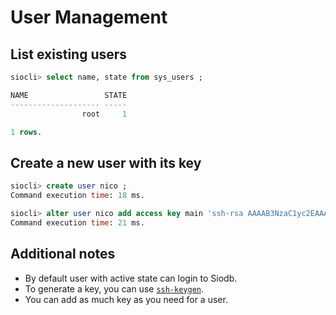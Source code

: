 # User Management

## List existing users

```sql
siocli> select name, state from sys_users ;

NAME                 STATE
-------------------- -----
                root     1

1 rows.
```

## Create a new user with its key

```sql
siocli> create user nico ;
Command execution time: 18 ms.

siocli> alter user nico add access key main 'ssh-rsa AAAAB3NzaC1yc2EAAAADAQABAAABAQDBOzgmO6E8xJAWz0CyzG8/FWJ+0oTTbPqX1c0JEKufxyHdS8VyTl6BuL7aIYt5RiUc+V1bzOKt0guPCu8WKIgeb1nq3qtvWaswJBod6iWs6iN1y+6+/oT47CrgWZUi9LLseGxit8DQHeCshTvaB8e6ZFH2sZdTpS8Z7U86znNnfX/7qoXUqEXVLawBKC8NGgWpvjvi0ZK9AF8ckD9p4Tdcoy+8m3+aFitbv1i7mVY+hJ7pDlRp6YeJYKC3kC46Bp41G2x0tpgls0HzpIEMBedV95aVxECrPxcAEkooIMWCJBbTEP7mc6Sb0H82p1QE2zrluW/L/S82NCLLWqsqm5An nico@siodb' ;
Command execution time: 21 ms.
```

## Additional notes

- By default user with active state can login to Siodb.
- To generate a key, you can use [`ssh-keygen`](https://www.ssh.com/ssh/keygen).
- You can add as much key as you need for a user.